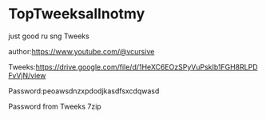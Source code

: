 # TopTweeksallnotmy
just good ru sng Tweeks


author:https://www.youtube.com/@vcursive


Tweeks:https://drive.google.com/file/d/1HeXC6EOzSPyVuPskIb1FGH8RLPDFvVjN/view


Password:peoawsdnzxpdodjkasdfsxcdqwasd


Password from Tweeks 7zip

